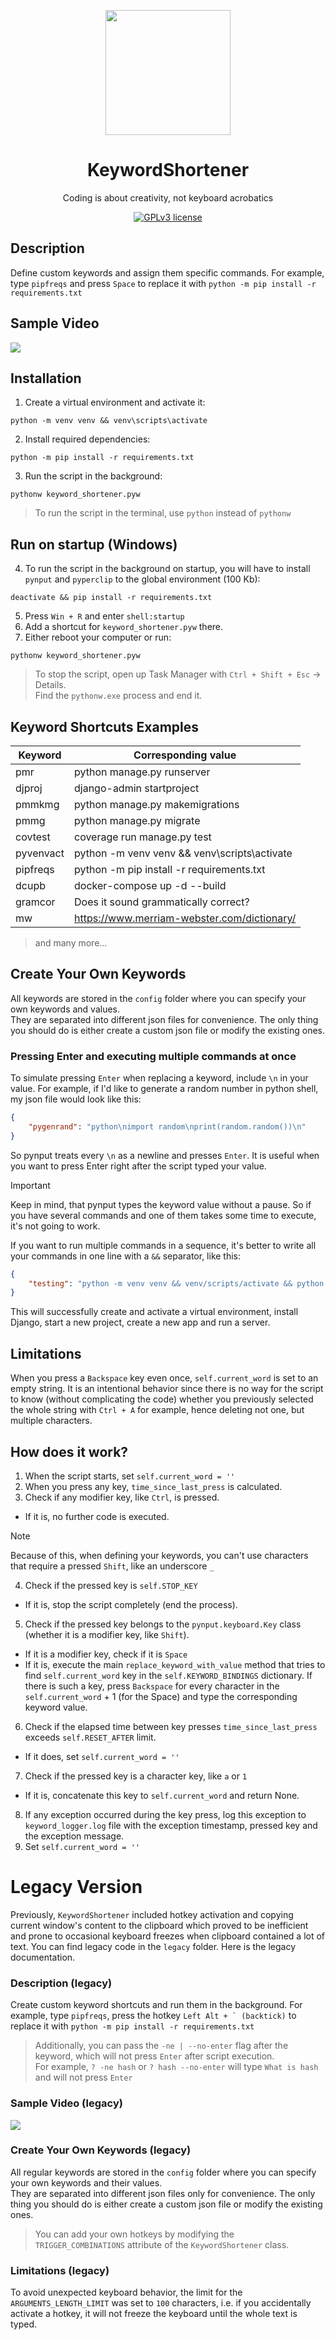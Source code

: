 <div align = "center">

<img src="./media/logo.png" height="200"></img>

<h1>KeywordShortener</h1>

<p>Coding is about creativity, not keyboard acrobatics</p>

[![GPLv3 license](https://img.shields.io/badge/License-GPLv3-blue.svg)](https://www.gnu.org/licenses/gpl-3.0.en.html)

</div>


## Description
Define custom keywords and assign them specific commands. For example, type `pipfreqs` and press `Space` to replace it with `python -m pip install -r requirements.txt`


## Sample Video
<img src="media/demo.gif"></img>


## Installation
1. Create a virtual environment and activate it:
```
python -m venv venv && venv\scripts\activate
```
2. Install required dependencies:
```
python -m pip install -r requirements.txt
```
3. Run the script in the background:
```
pythonw keyword_shortener.pyw
```
> To run the script in the terminal, use `python` instead of `pythonw`


## Run on startup (Windows)
4. To run the script in the background on startup, you will have to install `pynput` and `pyperclip` to the global environment (100 Kb):
```
deactivate && pip install -r requirements.txt
```
5. Press `Win + R` and enter `shell:startup`
1. Add a shortcut for `keyword_shortener.pyw` there.
1. Either reboot your computer or run:
```
pythonw keyword_shortener.pyw
```
> To stop the script, open up Task Manager with `Ctrl + Shift + Esc` -> Details.<br>Find the `pythonw.exe` process and end it.


## Keyword Shortcuts Examples
| Keyword | Corresponding value |
| ------- | ------------- |
| pmr | python manage.py runserver |
| djproj | django-admin startproject |
| pmmkmg | python manage.py makemigrations |
| pmmg | python manage.py migrate |
| covtest | coverage run manage.py test |
| pyvenvact | python -m venv venv && venv\\scripts\\activate |
| pipfreqs | python -m pip install -r requirements.txt |
| dcupb | docker-compose up -d --build |
| gramcor | Does it sound grammatically correct? |
| mw | https://www.merriam-webster.com/dictionary/ |
> and many more...


## Create Your Own Keywords
All keywords are stored in the `config` folder where you can specify your own keywords and values.
<br>
They are separated into different json files for convenience. The only thing you should do is either create a custom json file or modify the existing ones.


### Pressing Enter and executing multiple commands at once
To simulate pressing `Enter` when replacing a keyword, include `\n` in your value. For example, if I'd like to generate a random number in python shell, my json file would look like this:
```json
{
    "pygenrand": "python\nimport random\nprint(random.random())\n"
}
```
So pynput treats every `\n` as a newline and presses `Enter`. It is useful when you want to press Enter right after the script typed your value.
<br>
> [!IMPORTANT]
> Keep in mind, that pynput types the keyword value without a pause. So if you have several commands and one of them takes some time to execute, it's not going to work.

If you want to run multiple commands in a sequence, it's better to write all your commands in one line with a `&&` separator, like this:
```json
{
    "testing": "python -m venv venv && venv/scripts/activate && python -m pip install django && django-admin startproject myproj . && python manage.py startapp myapp && python manage.py runserver\n"
}
```
This will successfully create and activate a virtual environment, install Django, start a new project, create a new app and run a server.


## Limitations
When you press a `Backspace` key even once, `self.current_word` is set to an empty string. It is an intentional behavior since there is no way for the script to know (without complicating the code) whether you previously selected the whole string with `Ctrl + A` for example, hence deleting not one, but multiple characters.


## How does it work?
1. When the script starts, set `self.current_word = ''`
1. When you press any key, `time_since_last_press` is calculated.
1. Check if any modifier key, like `Ctrl`, is pressed.
* If it is, no further code is executed.
> [!NOTE]  
> Because of this, when defining your keywords, you can't use characters that require a pressed `Shift`, like an underscore `_`
4. Check if the pressed key is `self.STOP_KEY`
* If it is, stop the script completely (end the process).
5. Check if the pressed key belongs to the `pynput.keyboard.Key` class (whether it is a modifier key, like `Shift`).
* If it is a modifier key, check if it is `Space`
* If it is, execute the main `replace_keyword_with_value` method that tries to find `self.current_word` key in the `self.KEYWORD_BINDINGS` dictionary. If there is such a key, press `Backspace` for every character in the `self.current_word` + 1 (for the Space) and type the corresponding keyword value.
6. Check if the elapsed time between key presses `time_since_last_press` exceeds `self.RESET_AFTER` limit.
* If it does, set `self.current_word = ''`
7. Check if the pressed key is a character key, like `a` or `1`
* If it is, concatenate this key to `self.current_word` and return None.
8. If any exception occurred during the key press, log this exception to `keyword_logger.log` file with the exception timestamp, pressed key and the exception message.
9. Set `self.current_word = ''`


# Legacy Version
Previously, `KeywordShortener` included hotkey activation and copying current window's content to the clipboard which proved to be inefficient and prone to occasional keyboard freezes when clipboard contained a lot of text. You can find legacy code in the `legacy` folder. Here is the legacy documentation.


### Description (legacy)
Create custom keyword shortcuts and run them in the background. For example, type `pipfreqs`, press the hotkey ``Left Alt + ` (backtick)`` to replace it with `python -m pip install -r requirements.txt`
> Additionally, you can pass the `-ne | --no-enter` flag after the keyword, which will not press `Enter` after script execution.
<br>For example, `? -ne hash` or `? hash --no-enter` will type `What is hash` and will not press `Enter`


### Sample Video (legacy)
<img src="media/demo_legacy.gif"></img>


### Create Your Own Keywords (legacy)
All regular keywords are stored in the `config` folder where you can specify your own keywords and their values.
<br>
They are separated into different json files only for convenience. The only thing you should do is either create a custom json file or modify the existing ones.
<br>
> You can add your own hotkeys by modifying the `TRIGGER_COMBINATIONS` attribute of the `KeywordShortener` class.


### Limitations (legacy)
To avoid unexpected keyboard behavior, the limit for the `ARGUMENTS_LENGTH_LIMIT` was set to `100` characters, i.e. if you accidentally activate a hotkey, it will not freeze the keyboard until the whole text is typed.
